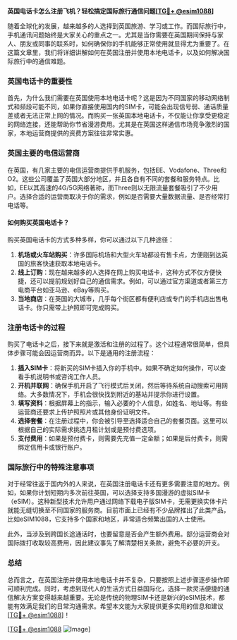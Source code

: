 **英国电话卡怎么注册飞机？轻松搞定国际旅行通信问题[[TG💪+ @esim1088](https://t.me/s/esim1088)]**

随着全球化的发展，越来越多的人选择到英国旅游、学习或工作。而国际旅行中，手机通讯问题始终是大家关心的重点之一。尤其是当你需要在英国期间保持与家人、朋友或同事的联系时，如何确保你的手机能够正常使用就显得尤为重要了。在这篇文章里，我们将详细讲解如何在英国注册并使用本地电话卡，以及如何解决国际旅行中的通信难题。

### 英国电话卡的重要性

首先，为什么我们需要在英国使用本地电话卡呢？这是因为不同国家的移动网络制式和频段可能不同，如果你直接使用国内的SIM卡，可能会出现信号弱、通话质量差或者无法正常上网的情况。而购买一张英国本地电话卡，不仅能让你享受更稳定的网络连接，还能帮助你节省漫游费用。尤其是在英国这样通信市场竞争激烈的国家，本地运营商提供的资费方案往往非常实惠。

### 英国主要的电信运营商

在英国，有几家主要的电信运营商提供手机服务，包括EE、Vodafone、Three和O2。这些公司覆盖了英国大部分地区，并且各自有不同的套餐和服务特点。比如，EE以其高速的4G/5G网络著称，而Three则以无限流量套餐吸引了不少用户。选择合适的运营商取决于你的需求，例如是否需要大量数据流量、是否经常打电话等。

#### 如何购买英国电话卡？

购买英国电话卡的方式多种多样，你可以通过以下几种途径：

1. **机场或火车站购买**：许多国际机场和大型火车站都设有售卡点，方便刚到达英国的旅客快速获取本地电话卡。
2. **线上订购**：现在越来越多的人选择在网上购买电话卡，这种方式不仅方便快捷，还可以提前规划好自己的通信需求。例如，可以通过官方渠道或者第三方电商平台如亚马逊、eBay等购买。
3. **当地商店**：在英国的大城市，几乎每个街区都有便利店或专门的手机店出售电话卡。你只需带上护照即可完成购买。

### 注册电话卡的过程

购买了电话卡之后，接下来就是激活和注册的过程了。这个过程通常很简单，但具体步骤可能会因运营商而异。以下是通用的注册流程：

1. **插入SIM卡**：将新买的SIM卡插入你的手机中。如果不确定如何操作，可以查看手机说明书或咨询工作人员。
2. **开机并联网**：确保手机开启了飞行模式后关闭，然后等待系统自动搜索可用网络。大多数情况下，手机会很快找到附近的基站并提示你进行设置。
3. **填写资料**：根据屏幕上的指示，输入必要的个人信息，如姓名、地址等。有些运营商还要求上传护照照片或其他身份证明文件。
4. **选择套餐**：在注册过程中，你会被引导至选择适合自己的套餐页面。这里可以根据自己的实际需求挑选月租计划或是预付费选项。
5. **支付费用**：如果是预付费卡，则需要先充值一定金额；如果是后付费卡，则需绑定信用卡或银行账户。

### 国际旅行中的特殊注意事项

对于经常往返于国内外的人来说，在英国注册电话卡还有更多需要注意的地方。例如，如果你计划短期内多次前往英国，可以选择支持多国漫游的虚拟SIM卡（eSIM）。这种新型技术允许用户通过网络下载电子版SIM卡，无需更换实体卡片就能无缝切换至不同国家的服务商。目前市面上已经有不少品牌推出了此类产品，比如eSIM1088，它支持多个国家和地区，非常适合频繁出国的人士使用。

此外，当涉及到跨国长途通话时，也要留意是否会产生额外费用。部分运营商会对国际拨打收取较高费用，因此建议事先了解清楚相关条款，避免不必要的开支。

### 总结

总而言之，在英国注册并使用本地电话卡并不复杂，只要按照上述步骤逐步操作即可顺利完成。同时，考虑到现代人的生活方式日益国际化，选择一款灵活便捷的通信解决方案变得越来越重要。无论是传统的物理SIM卡还是新兴的eSIM技术，都能有效满足我们的日常沟通需求。希望本文能为大家提供更多实用的信息和建议[[TG💪+ @esim1088](https://t.me/s/esim1088)]！

[[TG💪+ @esim1088](https://t.me/s/esim1088) ![Image](https://i.postimg.cc/4NQfJmqS/Snipaste-2025-05-13-00-14-12.png)]